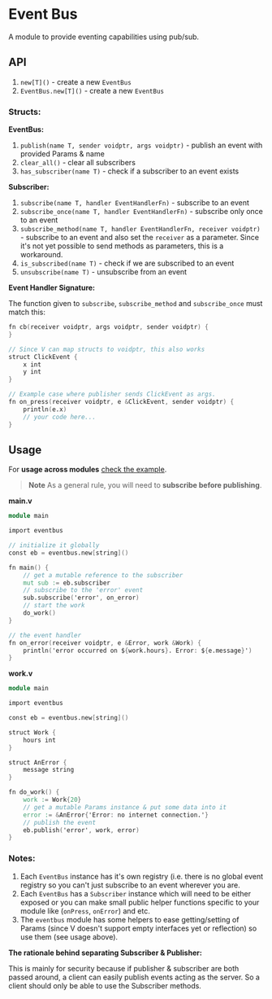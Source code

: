# Event Bus

A module to provide eventing capabilities using pub/sub.

## API

1. `new[T]()` - create a new `EventBus`
2. `EventBus.new[T]()` - create a new `EventBus`

### Structs:

**EventBus:**

1. `publish(name T, sender voidptr, args voidptr)` - publish an event with provided
    Params & name
2. `clear_all()` - clear all subscribers
3. `has_subscriber(name T)` - check if a subscriber to an event exists

**Subscriber:**

1. `subscribe(name T, handler EventHandlerFn)` - subscribe to an event
2. `subscribe_once(name T, handler EventHandlerFn)` - subscribe only once to an event
3. `subscribe_method(name T, handler EventHandlerFn, receiver voidptr)` - subscribe to
    an event and also set the `receiver` as a parameter.
    Since it's not yet possible to send methods as parameters, this is a workaround.
4. `is_subscribed(name T)` - check if we are subscribed to an event
5. `unsubscribe(name T)` - unsubscribe from an event

**Event Handler Signature:**

The function given to `subscribe`, `subscribe_method` and `subscribe_once` must match this:

```v oksyntax
fn cb(receiver voidptr, args voidptr, sender voidptr) {
}

// Since V can map structs to voidptr, this also works
struct ClickEvent {
	x int
	y int
}

// Example case where publisher sends ClickEvent as args.
fn on_press(receiver voidptr, e &ClickEvent, sender voidptr) {
	println(e.x)
	// your code here...
}
```

## Usage

For **usage across modules**
[check the example](https://github.com/vlang/v/tree/master/examples/eventbus).

> **Note**
> As a general rule, you will need to **subscribe before publishing**.

**main.v**

```v oksyntax
module main

import eventbus

// initialize it globally
const eb = eventbus.new[string]()

fn main() {
	// get a mutable reference to the subscriber
	mut sub := eb.subscriber
	// subscribe to the 'error' event
	sub.subscribe('error', on_error)
	// start the work
	do_work()
}

// the event handler
fn on_error(receiver voidptr, e &Error, work &Work) {
	println('error occurred on ${work.hours}. Error: ${e.message}')
}
```

**work.v**

```v oksyntax
module main

import eventbus

const eb = eventbus.new[string]()

struct Work {
	hours int
}

struct AnError {
	message string
}

fn do_work() {
	work := Work{20}
	// get a mutable Params instance & put some data into it
	error := &AnError{'Error: no internet connection.'}
	// publish the event
	eb.publish('error', work, error)
}
```

### Notes:

1. Each `EventBus` instance has it's own registry (i.e. there is no global event registry
    so you can't just subscribe to an event wherever you are.
2. Each `EventBus` has a `Subscriber` instance which will need to be either exposed or you can make
    small public helper functions specific to your module like (`onPress`, `onError`) and etc.
3. The `eventbus` module has some helpers to ease getting/setting of Params
    (since V doesn't support empty interfaces yet or reflection) so use them (see usage above).

**The rationale behind separating Subscriber & Publisher:**

This is mainly for security because if publisher & subscriber are both passed around,
a client can easily publish events acting as the server.
So a client should only be able to use the Subscriber methods.